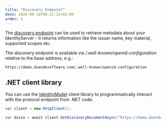 ```yaml
---
title: "Discovery Endpoint"
date: 2020-09-10T08:22:12+02:00
order: 1
---
```


The [discovery endpoint](https://openid.net/specs/openid-connect-discovery-1_0.html) can be used to retrieve metadata about your IdentityServer - it returns information like the issuer name, key material, supported scopes etc. 

The discovery endpoint is available via */.well-known/openid-configuration* relative to the base address, e.g.:

    https://demo.duendesoftware.com/.well-known/openid-configuration

## .NET client library
You can use the [IdentityModel](https://identitymodel.readthedocs.io) client library to programmatically interact with the protocol endpoint from .NET code.

```cs
var client = new HttpClient();

var disco = await client.GetDiscoveryDocumentAsync("https://demo.duendesoftware.com");
```